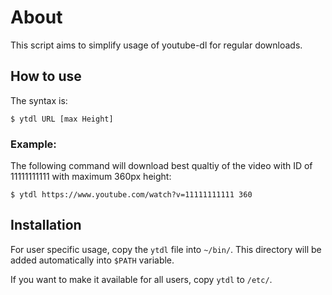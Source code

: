 # About

This script aims to simplify usage of youtube-dl for regular downloads.

## How to use

The syntax is:

    $ ytdl URL [max Height]

### Example:

The following command will download best qualtiy of the video with ID of 11111111111 with maximum 360px height:

    $ ytdl https://www.youtube.com/watch?v=11111111111 360




## Installation

For user specific usage, copy the `ytdl` file into `~/bin/`. This directory will be added automatically into `$PATH` variable.

If you want to make it available for all users, copy `ytdl` to `/etc/`.
